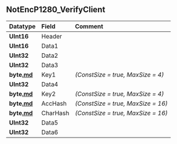 ## NotEncP1280\_VerifyClient ##
| **Datatype** | **Field** | **Comment** |
|:-------------|:----------|:------------|
| **UInt16**   | Header    |             |
| **UInt16**   | Data1     |             |
| **UInt32**   | Data2     |             |
| **UInt32**   | Data3     |             |
| **byte[.md](.md)** | Key1      | _(ConstSize = true, MaxSize = 4)_ |
| **UInt32**   | Data4     |             |
| **byte[.md](.md)** | Key2      | _(ConstSize = true, MaxSize = 4)_ |
| **byte[.md](.md)** | AccHash   | _(ConstSize = true, MaxSize = 16)_ |
| **byte[.md](.md)** | CharHash  | _(ConstSize = true, MaxSize = 16)_ |
| **UInt32**   | Data5     |             |
| **UInt32**   | Data6     |             |
